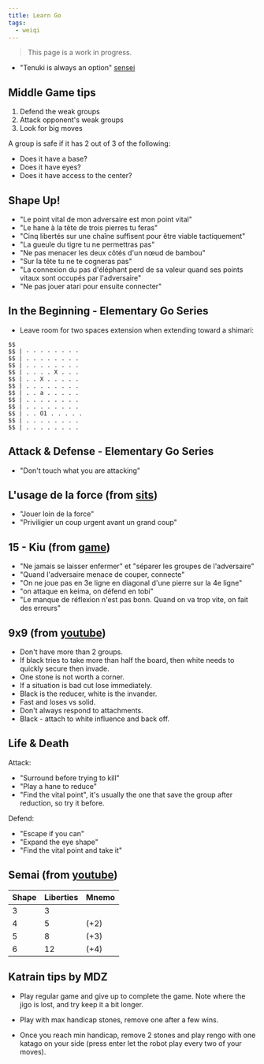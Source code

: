 ```yaml
---
title: Learn Go
tags:
  - weiqi
---
```


> This page is a work in progress.

- "Tenuki is always an option" [sensei](https://senseis.xmp.net/?TenukiIsAlwaysAnOption)

## Middle Game tips

1. Defend the weak groups
2. Attack opponent's weak groups
3. Look for big moves

A group is safe if it has 2 out of 3 of the following:

- Does it have a base?
- Does it have eyes?
- Does it have access to the center?

## Shape Up!

- "Le point vital de mon adversaire est mon point vital"
- "Le hane à la tête de trois pierres tu feras"
- "Cinq libertés sur une chaîne suffisent pour être viable tactiquement"
- "La gueule du tigre tu ne permettras pas"
- "Ne pas menacer les deux côtés d'un nœud de bambou"
- "Sur la tête tu ne te cogneras pas"
- "La connexion du pas d'éléphant perd de sa valeur quand ses points vitaux sont occupés par l'adversaire"
- "Ne pas jouer atari pour ensuite connecter"

## In the Beginning - Elementary Go Series

- Leave room for two spaces extension when extending toward a shimari:

```baduk
$$
$$ | - - - - - - - -
$$ | . . . . . . . .
$$ | . . . . . . . .
$$ | . . . . X . . .
$$ | . . X . . . . .
$$ | . . . . . . . .
$$ | . . a . . . . .
$$ | . . . . . . . .
$$ | . . . . . . . .
$$ | . . O1 . . . . .
$$ | . . . . . . . .
$$ | . . . . . . . .

```

## Attack & Defense - Elementary Go Series

- "Don't touch what you are attacking"

## L'usage de la force (from [sits](https://www.youtube.com/watch?v=OAi29u1AAYc))

- "Jouer loin de la force"
- "Priviligier un coup urgent avant un grand coup"

## 15 - Kiu (from [game](https://online-go.com/game/66142760))

- "Ne jamais se laisser enfermer" et "séparer les groupes de l'adversaire"
- "Quand l'adversaire menace de couper, connecte"
- "On ne joue pas en 3e ligne en diagonal d'une pierre sur la 4e ligne"
- "on attaque en keima, on défend en tobi"
- "Le manque de réflexion n'est pas bonn. Quand on va trop vite, on fait des erreurs"

## 9x9 (from [youtube](https://www.youtube.com/watch?v=S9ALLsABPl4))

- Don't have more than 2 groups.
- If black tries to take more than half the board, then white needs to quickly secure then invade.
- One stone is not worth a corner.
- If a situation is bad cut lose immediately.
- Black is the reducer, white is the invander.
- Fast and loses vs solid.
- Don't always respond to attachments.
- Black - attach to white influence and back off.

## Life & Death

Attack:

- "Surround before trying to kill"
- "Play a hane to reduce"
- "Find the vital point", it's usually the one that save the group after reduction, so try it before.

Defend:

- "Escape if you can"
- "Expand the eye shape"
- "Find the vital point and take it"

## Semai (from [youtube](https://www.youtube.com/watch?v=x4mQ3I-JVU8))

| Shape | Liberties | Mnemo |
|-------|-----------|-------|
| 3     | 3         |       |
| 4     | 5         | (+2)  |
| 5     | 8         | (+3)  |
| 6     | 12        | (+4)  |

## Katrain tips by MDZ

- Play regular game and give up to complete the game. Note where the jigo is lost, and try keep it a bit longer.

- Play with max handicap stones, remove one after a few wins.

- Once you reach min handicap, remove 2 stones and play rengo with one katago on your side (press enter let the robot play every two of your moves).
